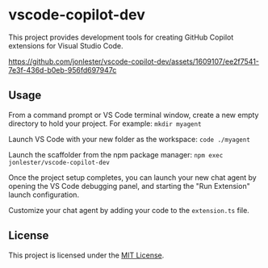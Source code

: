 # vscode-copilot-dev

This project provides development tools for creating GitHub Copilot extensions for Visual Studio Code.


https://github.com/jonlester/vscode-copilot-dev/assets/1609107/ee2f7541-7e3f-436d-b0eb-956fd697947c


## Usage

From a command prompt or VS Code terminal window, create a new empty directory to hold your project.  For example:
`mkdir myagent`

Launch VS Code with your new folder as the workspace:
`code ./myagent`

Launch the scaffolder from the npm package manager:
`npm exec jonlester/vscode-copilot-dev`

Once the project setup completes, you can launch your new chat agent by opening the VS Code debugging panel, and starting the "Run Extension" launch configuration.

Customize your chat agent by adding your code to the `extension.ts` file.

## License

This project is licensed under the [MIT License](LICENSE).
